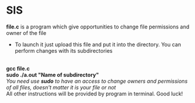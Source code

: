 # SIS
<b>file.c</b> is a program which give opportunities to change file permissions and owner of the file
 - To launch it just upload this file and put it into the directory. You can perform changes with its subdirectories
 <br>
 <b>gcc file.c </b>
 <br>
 <b>sudo ./a.out "Name of subdirectory"</b>
 <br>
 <i>You need use <b>sudo</b> to have an access to change owners and permissions of all files, doesn't matter it is your file or not</i>
 <br>All other instructions will be provided by program in terminal. Good luck!
